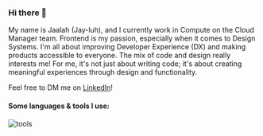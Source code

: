 ### Hi there 👋
My name is Jaalah (Jay-luh), and I currently work in Compute on the Cloud Manager team. Frontend is my passion, especially when it comes to Design Systems. I'm all about improving Developer Experience (DX) and making products accessible to everyone. The mix of code and design really interests me! For me, it's not just about writing code; it's about creating meaningful experiences through design and functionality.

Feel free to DM me on [LinkedIn](https://www.linkedin.com/in/jaalah/)!

#### Some languages & tools I use:
![tools](https://github.com/user-attachments/assets/de72391c-2491-4e59-9a7e-1610239fb8c0)

